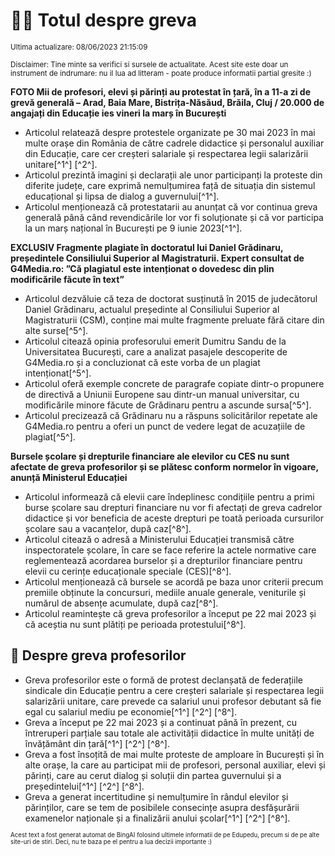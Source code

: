 # 👩‍🏫 Totul despre greva
<sub>Ultima actualizare: 08/06/2023 21:15:09</sub>

<sub>Disclaimer: Tine minte sa verifici si sursele de actualitate. Acest site este doar un instrument de indrumare: nu il lua ad litteram - poate produce informatii partial gresite :)</sub>

**FOTO Mii de profesori, elevi și părinți au protestat în țară, în a 11-a zi de grevă generală – Arad, Baia Mare, Bistrița-Năsăud, Brăila, Cluj / 20.000 de angajați din Educație ies vineri la marș în București**

- Articolul relatează despre protestele organizate pe 30 mai 2023 în mai multe orașe din România de către cadrele didactice și personalul auxiliar din Educație, care cer creșteri salariale și respectarea legii salarizării unitare[^1^] [^2^].
- Articolul prezintă imagini și declarații ale unor participanți la proteste din diferite județe, care exprimă nemulțumirea față de situația din sistemul educațional și lipsa de dialog a guvernului[^1^].
- Articolul menționează că protestatarii au anunțat că vor continua greva generală până când revendicările lor vor fi soluționate și că vor participa la un marș național în București pe 9 iunie 2023[^1^].

**EXCLUSIV Fragmente plagiate în doctoratul lui Daniel Grădinaru, președintele Consiliului Superior al Magistraturii. Expert consultat de G4Media.ro: ”Că plagiatul este intenționat o dovedesc din plin modificările făcute în text”**

- Articolul dezvăluie că teza de doctorat susținută în 2015 de judecătorul Daniel Grădinaru, actualul președinte al Consiliului Superior al Magistraturii (CSM), conține mai multe fragmente preluate fără citare din alte surse[^5^].
- Articolul citează opinia profesorului emerit Dumitru Sandu de la Universitatea București, care a analizat pasajele descoperite de G4Media.ro și a concluzionat că este vorba de un plagiat intenționat[^5^].
- Articolul oferă exemple concrete de paragrafe copiate dintr-o propunere de directivă a Uniunii Europene sau dintr-un manual universitar, cu modificările minore făcute de Grădinaru pentru a ascunde sursa[^5^].
- Articolul precizează că Grădinaru nu a răspuns solicitărilor repetate ale G4Media.ro pentru a oferi un punct de vedere legat de acuzațiile de plagiat[^5^].

**Bursele școlare și drepturile financiare ale elevilor cu CES nu sunt afectate de greva profesorilor și se plătesc conform normelor în vigoare, anunță Ministerul Educației**

- Articolul informează că elevii care îndeplinesc condițiile pentru a primi burse școlare sau drepturi financiare nu vor fi afectați de greva cadrelor didactice și vor beneficia de aceste drepturi pe toată perioada cursurilor școlare sau a vacanțelor, după caz[^8^].
- Articolul citează o adresă a Ministerului Educației transmisă către inspectoratele școlare, în care se face referire la actele normative care reglementează acordarea burselor și a drepturilor financiare pentru elevii cu cerințe educaționale speciale (CES)[^8^].
- Articolul menționează că bursele se acordă pe baza unor criterii precum premiile obținute la concursuri, mediile anuale generale, veniturile și numărul de absențe acumulate, după caz[^8^].
- Articolul reamintește că greva profesorilor a început pe 22 mai 2023 și că aceștia nu sunt plătiți pe perioada protestului[^8^].

## 🏫 Despre greva profesorilor

- Greva profesorilor este o formă de protest declanșată de federațiile sindicale din Educație pentru a cere creșteri salariale și respectarea legii salarizării unitare, care prevede ca salariul unui profesor debutant să fie egal cu salariul mediu pe economie[^1^] [^2^] [^8^].
- Greva a început pe 22 mai 2023 și a continuat până în prezent, cu întreruperi parțiale sau totale ale activității didactice în multe unități de învățământ din țară[^1^] [^2^] [^8^].
- Greva a fost însoțită de mai multe proteste de amploare în București și în alte orașe, la care au participat mii de profesori, personal auxiliar, elevi și părinți, care au cerut dialog și soluții din partea guvernului și a președintelui[^1^] [^2^] [^8^].
- Greva a generat incertitudine și nemulțumire în rândul elevilor și părinților, care se tem de posibilele consecințe asupra desfășurării examenelor naționale și a finalizării anului școlar[^1^] [^2^] [^8^].


<sub><sub>Acest text a fost generat automat de BingAI folosind ultimele informatii de pe Edupedu, precum si de pe alte site-uri de stiri. Deci, nu te baza pe el pentru a lua decizii importante :)</sub></sub>